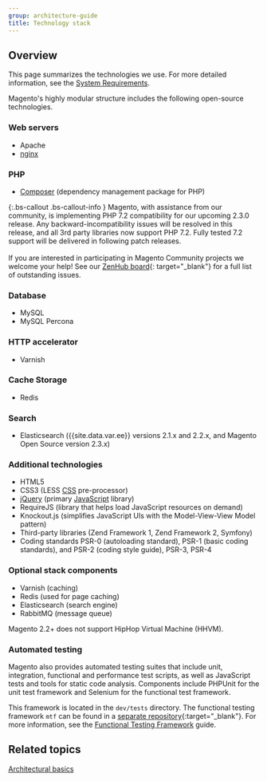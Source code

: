 ```yaml
---
group: architecture-guide
title: Technology stack
---
```


## Overview

This page summarizes the technologies we use. For more detailed information, see the [System Requirements]({{page.baseurl}}/install-gde/system-requirements-tech.html).

Magento's highly modular structure includes the following open-source technologies.

### Web servers

* Apache
* [nginx](https://glossary.magento.com/nginx)

### PHP

* [Composer](https://glossary.magento.com/composer) (dependency management package for PHP)

{:.bs-callout .bs-callout-info }
Magento, with assistance from our community, is implementing PHP 7.2 compatibility for our upcoming 2.3.0 release. Any backward-incompatibility issues will be resolved in this release, and all 3rd party libraries now support PHP 7.2. Fully tested 7.2 support will be delivered in following patch releases.
<br/><br/>
If you are interested in participating in Magento Community projects we welcome your help! See our [ZenHub board](https://app.zenhub.com/workspace/o/magento-engcom/php-7.2-support/boards?repos=116423356,116426364,115111902){: target="_blank"} for a full list of outstanding issues.

### Database

* MySQL
* MySQL Percona

### HTTP accelerator

* Varnish

### Cache Storage

* Redis

### Search

* Elasticsearch ({{site.data.var.ee}} versions 2.1.x and 2.2.x, and Magento Open Source version 2.3.x)

### Additional technologies

* HTML5
* CSS3 (LESS [CSS](https://glossary.magento.com/css) pre-processor)
* [jQuery](https://glossary.magento.com/jquery) (primary [JavaScript](https://glossary.magento.com/javascript) library)
* RequireJS (library that helps load JavaScript resources on demand)
* Knockout.js (simplifies JavaScript UIs with the Model-View-View Model pattern)
* Third-party libraries (Zend Framework 1, Zend Framework 2, Symfony)
* Coding standards PSR-0 (autoloading standard), PSR-1 (basic coding standards), and PSR-2 (coding style guide), PSR-3, PSR-4

### Optional stack components

* Varnish (caching)
* Redis (used for page caching)
* Elasticsearch (search engine)
* RabbitMQ (message queue)

Magento 2.2+ does not support HipHop Virtual Machine (HHVM).

### Automated testing

Magento also provides automated testing suites that include unit, integration, functional and performance test scripts, as well as JavaScript tests and tools for static code analysis. Components include PHPUnit for the unit test framework and Selenium for the functional test framework.

This framework is located in the `dev/tests` directory. The functional testing framework `mtf` can be found in a [separate repository](https://github.com/magento/mtf){:target="_blank"}.
For more information, see the [Functional Testing Framework]({{page.baseurl}}/mtf/mtf_introduction.html) guide.

## Related topics

[Architectural basics]({{page.baseurl}}/architecture/archi_perspectives/ABasics_intro.html)

